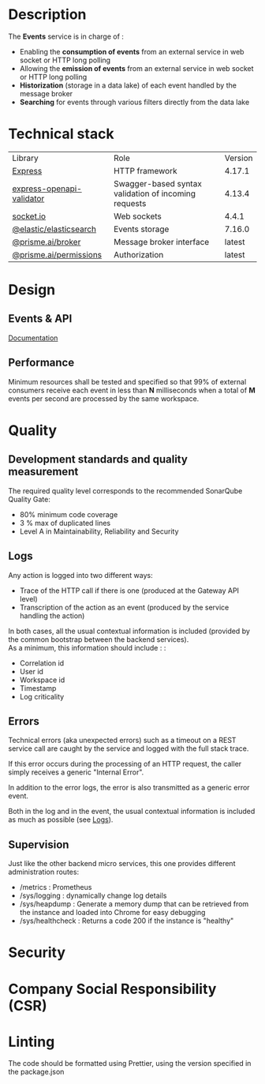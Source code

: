 # Description

The **Events** service is in charge of :

- Enabling the **consumption of events** from an external service in web socket or HTTP long polling
- Allowing the **emission of events** from an external service in web socket or HTTP long polling
- **<span dir="">Historization</span>** (storage in a data lake) of each event handled by the message broker
- **Searching** for events through various filters directly from the data lake

# Technical stack

<table>
  <tr>
    <td>Library</td>
    <td>Role</td>
    <td>Version</td>
  </tr>

  <tr>
    <td>
      <a href="https://github.com/expressjs/express" target="_blank">Express</a>
    </td>
    <td>HTTP framework</td>
    <td>4.17.1</td>
  </tr>

  <tr>
    <td>
      <a href="https://github.com/cdimascio/express-openapi-validator" target="_blank">express-openapi-validator</a>
    </td>
    <td>Swagger-based syntax validation of incoming requests</td>
    <td>4.13.4</td>
  </tr>

  <tr>
    <td>
      <a href="https://socket.io/" target="_blank">socket.io</a>
    </td>
    <td>Web sockets</td>
    <td>4.4.1</td>
  </tr>  

  <tr>
    <td>
      <a href="https://github.com/elastic/elasticsearch-js" target="_blank">@elastic/elasticsearch</a>
    </td>
    <td>Events storage</td>
    <td>7.16.0</td>
  </tr>    

  <tr>
    <td>
      <a href="https://gitlab.com/prisme.ai/prisme.ai/-/tree/main/packages/broker" target="_blank">
        @prisme.ai/broker
      </a>    
    </td>
    <td>Message broker interface</td>
    <td>latest</td>
  </tr>

  <tr>
    <td>
      <a href="https://gitlab.com/prisme.ai/prisme.ai/-/tree/main/packages/permissions" target="_blank">
        @prisme.ai/permissions
      </a>        
    </td>
    <td>Authorization</td>
    <td>latest</td>
  </tr>  
</table>

# Design

## Events & API

[Documentation](https://gitlab.com/prisme.ai/prisme.ai/-/blob/main/specifications/swagger.yml)


## Performance

Minimum resources shall be tested and specified so that 99% of external consumers receive each event in less than **N** milliseconds when a total of **M** events per second are processed by the same workspace.

# Quality

## Development standards and quality measurement

The required quality level corresponds to the recommended SonarQube Quality Gate:

- 80% minimum code coverage
- 3 % max of duplicated lines
- Level A in Maintainability, Reliability and Security

## Logs

Any action is logged into two different ways:

- Trace of the HTTP call if there is one (produced at the Gateway API level)
- Transcription of the action as an event (produced by the service handling the action)

In both cases, all the usual contextual information is included (provided by the common bootstrap between the backend services).  
As a minimum, this information should include : :

- Correlation id
- User id
- Workspace id
- Timestamp
- Log criticality

## Errors

Technical errors (aka unexpected errors) such as a timeout on a REST service call are caught by the service and logged with the full stack trace. 

If this error occurs during the processing of an HTTP request, the caller simply receives a generic "Internal Error".

In addition to the error logs, the error is also transmitted as a generic error event.

Both in the log and in the event, the usual contextual information is included as much as possible (see [Logs](#logs)).

## Supervision

Just like the other backend micro services, this one provides different administration routes:

- /metrics : Prometheus
- /sys/logging : dynamically change log details
- /sys/heapdump : Generate a memory dump that can be retrieved from the instance and loaded into Chrome for easy debugging
- /sys/healthcheck : Returns a code 200 if the instance is "healthy"

# Security

# Company Social Responsibility (CSR)

# Linting

The code should be formatted using Prettier, using the version specified in the package.json
